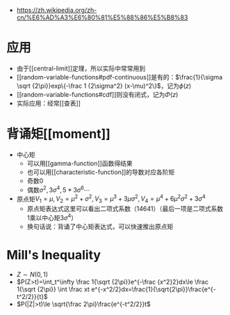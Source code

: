 - https://zh.wikipedia.org/zh-cn/%E6%AD%A3%E6%80%81%E5%88%86%E5%B8%83
# 应用
- 由于[[central-limit]]定理，所以实际中常常用到
- [[random-variable-functions#pdf-continuous]]是有的：$\frac{1}{\sigma \sqrt {2\pi}}exp\{-\frac 1 {2\sigma^2} (x-\mu)^2\}$，记为$\phi(z)$
- [[random-variable-functions#cdf]]则没有闭式，记为$\Phi(z)$
- 实际应用：经常[[查表]]
# 背诵矩[[moment]]
- 中心矩
  - 可以用[[gamma-function]]函数得结果
  - 也可以用[[characteristic-function]]的导数对应各阶矩
  - 奇数0
  - 偶数$\sigma^2, 3\sigma^4,5*3\sigma^6\cdots$
- 原点矩$V_1=\mu, V_2=\mu^2+\sigma^2, V_3 = \mu^3 + 3\mu \sigma^2,V_4=\mu^4 + 6\mu^2\sigma^2+3\sigma^4$
    - 原点矩表达式这里可以看出二项式系数（14641）（最后一项是二项式系数1乘以中心矩$3\sigma^4$）
    - 换句话说：背诵了中心矩表达式，可以快速推出原点矩
# Mill's Inequality
- $Z\sim N(0,1)$
- $P(Z>t)=\int_t^\infty \frac 1{\sqrt {2\pi}}e^{-\frac {x^2}2}dx\le \frac 1{\sqrt {2\pi}} \int \frac xt e^{-x^2/2}dx=\frac{1}{\sqrt{2\pi}}\frac{e^{-t^2/2}}{t}$
- $P(|Z|>t)\le \sqrt{\frac 2\pi}\frac{e^{-t^2/2}}t$